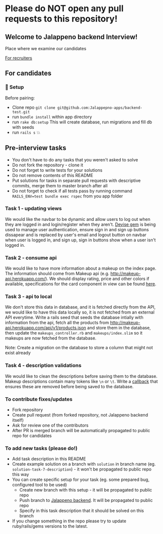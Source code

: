 
# Please do NOT open any pull requests to this repository!

## Welcome to Jalappeno backend Interview!
Place where we examine our candidates

[For recruiters](#for-recruiters)

## For candidates
### :hammer: Setup

Before pairing:
 - Clone repo `git clone git@github.com:Jalappepno-apps/backend-test.git`
 - run `bundle install` within app directory
 - run `rake db:setup` This will create database, run migrations and fill db with seeds
 - run `rails s` :boom:

## Pre-interview tasks

- You don't have to do any tasks that you weren't asked to solve
- Do not fork the repository - clone it
- Do not forget to write tests for your solutions
- Do not remove contents of this README
- Put solutions for tasks in separate pull requests with descriptive commits, merge them to master branch after all
- Do not forget to check if all tests pass by running command `RAILS_ENV=test bundle exec rspec` from you app folder

### Task 1 - updating views
We would like the navbar to be dynamic and allow users to log out when they are logged in and login/register when they aren't. [Devise gem](https://github.com/heartcombo/devise) is being used to manage user authentication, ensure sign in and sign up buttons dissapear and is replaced by user's email and logout button on navbar when user is logged in, and sign up, sign in buttons show when a user isn't logged in.

### Task 2 - consume api
We would like to have more information about a makeup on the index page. The information should come from Makeup api (e.g. http://makeup-api.herokuapp.com/). We should display rating, price and other colors if available, specifications for the card component in view can be found [here](https://bulma.io/documentation/components/card/).

### Task 3 - api to local
We don't store this data in database, and it is fetched directly from the API, we would like to have this data locally so, it is not fetched from an external API everytime. Write a rails seed that seeds the database intially with information from the api, fetch all the products from http://makeup-api.herokuapp.com/api/v1/products.json and store them in the database, then update the `makeups_controller.rb` and `makeups/index.slim` so it makeups are now fetched from the database. 

Note: Create a migration on the database to store a column that might not exist already

### Task 4 - description validations
We would like to clean the descriptions before saving them to the database.
Makeup descriptions contain many tokens like `\n` or `\t`. Write a [callback](https://guides.rubyonrails.org/active_record_callbacks.html) that ensures these are removed before being saved to the database.

### To contribute fixes/updates
* Fork repository
* Create pull request (from forked repository, not Jalappeno backend itself)
* Ask for review one of the contributors
* After PR is merged branch will be automatically propagated to public repo for candidates

### To add new tasks (please do!)
* Add task description in this README
* Create example solution on a branch with `solution` in branch name (eg. `solution-task-7-description`) - it won't be propagated to public repo this way
* You can create specific setup for your task (eg. some prepared bug, configured tool to be used)
  * Create new branch with this setup - it will be propagated to public repo
  * Push branch to [Jalappeno backend](https://github.com/Jalappeno-apps/backend-test). It will be propagated to public repo
  * Specify in this task description that it should be solved on this branch
* If you change something in the repo please try to update ruby/rails/gems versions to the latest.
